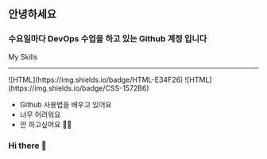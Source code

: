 ## 안녕하세요

### 수요일마다 DevOps 수업을 하고 있는 Github 계정 입니다

My Skills<br/>
<hr/>
![HTML](https://img.shields.io/badge/HTML-E34F26)
![HTML](https://img.shields.io/badge/CSS-1572B6)

- Github 사용법을 배우고 있어요
- 너무 어려워요
- 안 하고싶어요 🧗‍♂️

### Hi there 👋

<!--
**qwerdf1133/qwerdf1133** is a ✨ _special_ ✨ repository because its `README.md` (this file) appears on your GitHub profile.

Here are some ideas to get you started:

- 🔭 I’m currently working on ...
- 🌱 I’m currently learning ...
- 👯 I’m looking to collaborate on ...
- 🤔 I’m looking for help with ...
- 💬 Ask me about ...
- 📫 How to reach me: ...
- 😄 Pronouns: ...
- ⚡ Fun fact: ...
-->
